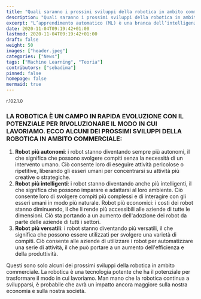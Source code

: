 ```yaml
---
title: "Quali saranno i prossimi sviluppi della robotica in ambito commerciale"
description: "Quali saranno i prossimi sviluppi della robotica in ambito commerciale"
excerpt: "L’apprendimento automatico (ML) è una branca dell’intelligenza artificiale (AI) che consente ai computer di imparare senza essere esplicitamente programmati. Ciò significa che i robot possono imparare a svolgere compiti in modo indipendente..."
date: 2020-11-04T09:19:42+01:00
lastmod: 2020-11-04T09:19:42+01:00
draft: false
weight: 50
images: ["header.jpeg"]
categories: ["News"]
tags: ["Machine Learning", "Teoria"]
contributors: ["sebadima"]
pinned: false
homepage: false
mermaid: true
---
```

<p style="font-size: 12px">r.102.1.0</p>


### LA ROBOTICA È UN CAMPO IN RAPIDA EVOLUZIONE CON IL POTENZIALE PER RIVOLUZIONARE IL MODO IN CUI LAVORIAMO. ECCO ALCUNI DEI PROSSIMI SVILUPPI DELLA ROBOTICA IN AMBITO COMMERCIALE:

1. **Robot più autonomi**: i robot stanno diventando sempre più autonomi, il che significa che possono svolgere compiti senza la necessità di un intervento umano. Ciò consente loro di eseguire attività pericolose o ripetitive, liberando gli esseri umani per concentrarsi su attività più creative o strategiche.
2. **Robot più intelligenti**: i robot stanno diventando anche più intelligenti, il che significa che possono imparare e adattarsi al loro ambiente. Ciò consente loro di svolgere compiti più complessi e di interagire con gli esseri umani in modo più naturale.
Robot più economici: i costi dei robot stanno diminuendo, il che li rende più accessibili alle aziende di tutte le dimensioni. Ciò sta portando a un aumento dell'adozione dei robot da parte delle aziende di tutti i settori.
3. **Robot più versatili**: i robot stanno diventando più versatili, il che significa che possono essere utilizzati per svolgere una varietà di compiti. Ciò consente alle aziende di utilizzare i robot per automatizzare una serie di attività, il che può portare a un aumento dell'efficienza e della produttività.

Questi sono solo alcuni dei prossimi sviluppi della robotica in ambito commerciale. La robotica è una tecnologia potente che ha il potenziale per trasformare il modo in cui lavoriamo. Man mano che la robotica continua a svilupparsi, è probabile che avrà un impatto ancora maggiore sulla nostra economia e sulla nostra società.
